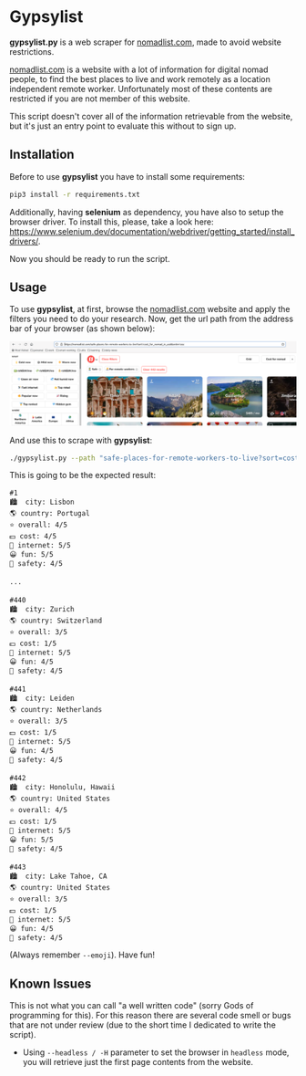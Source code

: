 # Gypsylist

**gypsylist.py** is a web scraper for [nomadlist.com](nomadlist.com), made to avoid website restrictions.

[nomadlist.com](nomadlist.com) is a website with a lot of information for digital nomad people, to find the best places to live and work remotely as a location independent remote worker. Unfortunately most of these contents are restricted if you are not member of this website.

This script doesn't cover all of the information retrievable from the website, but it's just an entry point to evaluate this without to sign up.

## Installation

Before to use **gypsylist** you have to install some requirements:

```bash
pip3 install -r requirements.txt
```

Additionally, having **selenium** as dependency, you have also to setup the browser driver. To install this, please, take a look here: https://www.selenium.dev/documentation/webdriver/getting_started/install_drivers/.

Now you should be ready to run the script.

## Usage

To use **gypsylist**, at first, browse the [nomadlist.com](nomadlist.com) website and apply the filters you need to do your research. Now, get the url path from the address bar of your browser (as shown below):

![](./gypsylist0.png)

And use this to scrape with **gypsylist**:

```bash
./gypsylist.py --path "safe-places-for-remote-workers-to-live?sort=cost_for_nomad_in_usd&order=asc" --emoji
```

This is going to be the expected result:

```
#1
🏙️  city: Lisbon
🌎 country: Portugal
⭐️ overall: 4/5
💵 cost: 4/5
📡 internet: 5/5
😀 fun: 5/5
👮 safety: 4/5

...

#440
🏙️  city: Zurich
🌎 country: Switzerland
⭐️ overall: 3/5
💵 cost: 1/5
📡 internet: 5/5
😀 fun: 4/5
👮 safety: 4/5

#441
🏙️  city: Leiden
🌎 country: Netherlands
⭐️ overall: 3/5
💵 cost: 1/5
📡 internet: 5/5
😀 fun: 4/5
👮 safety: 4/5

#442
🏙️  city: Honolulu, Hawaii
🌎 country: United States
⭐️ overall: 4/5
💵 cost: 1/5
📡 internet: 5/5
😀 fun: 5/5
👮 safety: 4/5

#443
🏙️  city: Lake Tahoe, CA
🌎 country: United States
⭐️ overall: 3/5
💵 cost: 1/5
📡 internet: 5/5
😀 fun: 4/5
👮 safety: 4/5
```

(Always remember `--emoji`). Have fun!

## Known Issues

This is not what you can call "a well written code" (sorry Gods of programming for this). For this reason there are several code smell or bugs that are not under review (due to the short time I dedicated to write the script).

* Using `--headless / -H` parameter to set the browser in `headless` mode, you will retrieve just the first page contents from the website.

